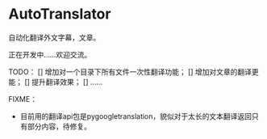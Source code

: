 # AutoTranslator
自动化翻译外文字幕，文章。

正在开发中......欢迎交流。

TODO：
[] 增加对一个目录下所有文件一次性翻译功能；
[] 增加对文章的翻译更能；
[] 提升翻译效果；
[] ......

FIXME：
* 目前用的翻译api包是pygoogletranslation，貌似对于太长的文本翻译返回只有部分内容，待修复。
